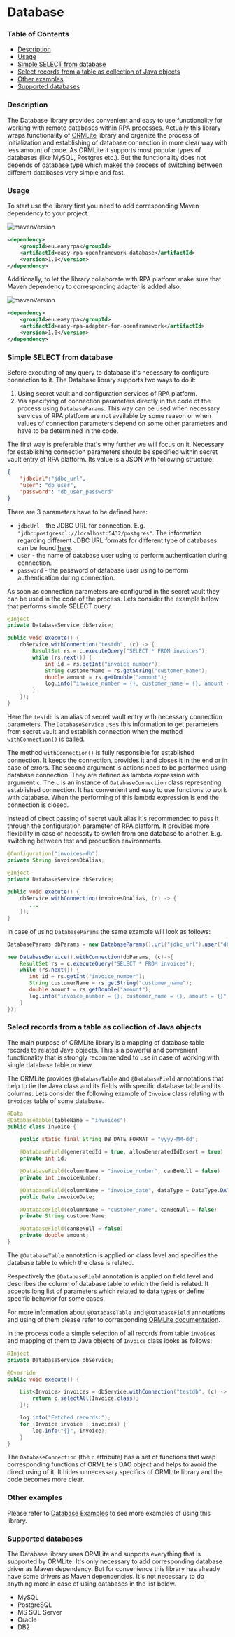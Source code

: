 # Database

### Table of Contents
* [Description](#description)
* [Usage](#usage)
* [Simple SELECT from database](#simple-select-from-database)
* [Select records from a table as collection of Java objects](#select-records-from-a-table-as-collection-of-java-objects)
* [Other examples](#other-examples)
* [Supported databases](#supported-databases)

### Description

The Database library provides convenient and easy to use functionality for working with remote databases within RPA
processes. Actually this library wraps functionality of [ORMLite](https://ormlite.com) library and organize the process 
of initialization and establishing of database connection in more clear way with less amount of code. As ORMLite it 
supports most popular types of databases (like MySQL, Postgres etc.). But the functionality does not depends of 
database type which makes the process of switching between different databases very simple and fast.

### Usage

To start use the library first you need to add corresponding Maven dependency to your project.

![mavenVersion](https://img.shields.io/maven-central/v/eu.easyrpa/easy-rpa-openframework-database)
```xml
<dependency>
    <groupId>eu.easyrpa</groupId>
    <artifactId>easy-rpa-openframework-database</artifactId>
    <version>1.0</version>
</dependency>
```

Additionally, to let the library collaborate with RPA platform make sure that Maven dependency to corresponding adapter 
is added also. 

![mavenVersion](https://img.shields.io/maven-central/v/eu.easyrpa/easy-rpa-adapter-for-openframework)
```xml
<dependency>
    <groupId>eu.easyrpa</groupId>
    <artifactId>easy-rpa-adapter-for-openframework</artifactId>
    <version>1.0</version>
</dependency>
```


### Simple SELECT from database

Before executing of any query to database it's necessary to configure connection to it. The Database library supports 
two ways to do it:
1. Using secret vault and configuration services of RPA platform.
2. Via specifying of connection parameters directly in the code of the process using `DatabaseParams`. This way can be 
used when necessary services of RPA platform are not available by some reason or when values of connection parameters 
depend on some other parameters and have to be determined in the code. 

The first way is preferable that's why further we will focus on it. Necessary for establishing connection parameters
should be specified within secret vault entry of RPA platform. Its value is a JSON with following structure:
```json
{
    "jdbcUrl":"jdbc_url",
    "user": "db_user",
    "password": "db_user_password"
}
```

There are 3 parameters have to be defined here:
* `jdbcUrl` - the JDBC URL for connection. E.g. `"jdbc:postgresql://localhost:5432/postgres"`. The information 
regarding different JDBC URL formats for different type of databases can be found 
[here](https://www.baeldung.com/java-jdbc-url-format).
* `user` - the name of database user using to perform authentication during connection.
* `password` -  the password of database user using to perform authentication during connection.

As soon as connection parameters are configured in the secret vault they can be used in the code of the process. Lets 
consider the example below that performs simple SELECT query. 
```java
@Inject
private DatabaseService dbService;

public void execute() {
    dbService.withConnection("testdb", (c) -> {
        ResultSet rs = c.executeQuery("SELECT * FROM invoices");
        while (rs.next()) {
            int id = rs.getInt("invoice_number");
            String customerName = rs.getString("customer_name");
            double amount = rs.getDouble("amount");
            log.info("invoice_number = {}, customer_name = {}, amount = {}", id, customerName, amount);
        }
    });
}
```
Here the `testdb` is an alias of secret vault entry with necessary connection parameters. The `DatabaseService` uses 
this information to get parameters from secret vault and establish connection when the method `withConnection()` is 
called. 

The method `withConnection()` is fully responsible for established connection. It keeps the connection, provides it 
and closes it in the end or in case of errors. The second argument is actions need to be performed using database 
connection. They are defined as lambda expression with argument `c`. The `c` is an instance of `DatabaseConnection` 
class representing established connection. It has convenient and easy to use functions to work with database. When 
the performing of this lambda expression is end the connection is closed.

Instead of direct passing of secret vault alias it's recommended to pass it through the configuration parameter of RPA 
platform. It provides more flexibility in case of necessity to switch from one database to another. E.g. switching 
between test and production environments.      
```java
@Configuration("invoices-db")
private String invoicesDbAlias;

@Inject
private DatabaseService dbService;

public void execute() {
    dbService.withConnection(invoicesDbAlias, (c) -> {
       ...
    });
}
```

In case of using `DatabaseParams` the same example will look as follows:
```java
DatabaseParams dbParams = new DatabaseParams().url("jdbc_url").user("db_user").pass("db_user_password");

new DatabaseService().withConnection(dbParams, (c)->{
    ResultSet rs = c.executeQuery("SELECT * FROM invoices");
    while (rs.next()) {
       int id = rs.getInt("invoice_number");
       String customerName = rs.getString("customer_name");
       double amount = rs.getDouble("amount");
       log.info("invoice_number = {}, customer_name = {}, amount = {}", id, customerName, amount);
    }
});
```   

### Select records from a table as collection of Java objects

The main purpose of ORMLite library is a mapping of database table records to related Java objects. This is a powerful 
and convenient functionality that is strongly recommended to use in case of working with single database table or view.

The ORMLite provides `@DatabaseTable` and `@DatabaseField` annotations that help to tie the Java class and its 
fields with specific database table and its columns. Lets consider the following example of `Invoice` class 
relating with `invoices` table of some database.
```java
@Data
@DatabaseTable(tableName = "invoices")
public class Invoice {

    public static final String DB_DATE_FORMAT = "yyyy-MM-dd";

    @DatabaseField(generatedId = true, allowGeneratedIdInsert = true)
    private int id;

    @DatabaseField(columnName = "invoice_number", canBeNull = false)
    private int invoiceNumber;

    @DatabaseField(columnName = "invoice_date", dataType = DataType.DATE, format = DB_DATE_FORMAT)
    public Date invoiceDate;

    @DatabaseField(columnName = "customer_name", canBeNull = false)
    private String customerName;

    @DatabaseField(canBeNull = false)
    private double amount;
}
```

The `@DatabaseTable` annotation is applied on class level and specifies the database table to which the class is 
related. 

Respectively the `@DatabaseField` annotation is applied on field level and describes the column of database table to 
which the field is related. It accepts long list of parameters which related to data types or define specific behavior 
for some cases. 

For more information about `@DatabaseTable` and `@DatabaseField` annotations and using of them please refer to 
corresponding [ORMLite documentation](https://ormlite.com/javadoc/ormlite-core/doc-files/ormlite.html#Class-Setup).
 
In the process code a simple selection of all records from table `invoices` and mapping of them to Java objects 
of `Invoice` class looks as follows:
```java
@Inject
private DatabaseService dbService;

@Override
public void execute() {

    List<Invoice> invoices = dbService.withConnection("testdb", (c) -> {
        return c.selectAll(Invoice.class);
    });

    log.info("Fetched records:");
    for (Invoice invoice : invoices) {
        log.info("{}", invoice);
    }
}
```

The `DatabaseConnection` (the `c` attribute) has a set of functions that wrap corresponding functions of ORMLite's DAO 
object and helps to avoid the direct using of it. It hides unnecessary specifics of ORMLite library and the 
code becomes more clear. 

### Other examples

Please refer to [Database Examples](../../examples#database) to see more examples of using this library.

### Supported databases

The Database library uses ORMLite and supports everything that is supported by ORMLite. It's only necessary to add 
corresponding database driver as Maven dependency. But for convenience this library has already have some drivers as 
Maven dependencies. It's not necessary to do anything more in case of using databases in the list below.
* MySQL
* PostgreSQL
* MS SQL Server
* Oracle
* DB2
